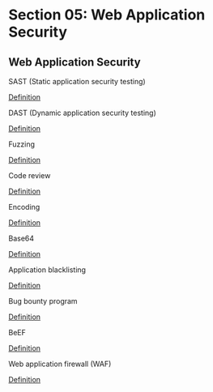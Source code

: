 # Section 05: Web Application Security

## Web Application Security
SAST (Static application security testing)

[Definition](../definitions/definitions_S.md#static-application-security-testing)

DAST (Dynamic application security testing)

[Definition](../definitions/definitions_D.md#dynamic-application-security-testing)

Fuzzing

[Definition](../definitions/definitions_F.md#fuzzing)

Code review

[Definition](../definitions/definitions_C.md#code-review)

Encoding

[Definition](../definitions/definitions_E.md#encoding)

Base64

[Definition](../definitions/definitions_B.md#base64)

Application blacklisting

[Definition](../definitions/definitions_A.md#application-blacklisting)

Bug bounty program
 
[Definition](../definitions/definitions_B.md#bug-bounty-program)

BeEF

[Definition](../definitions/definitions_B.md#beef)

Web application firewall (WAF)

[Definition](../definitions/definitions_W.md#web-application-firewall)
